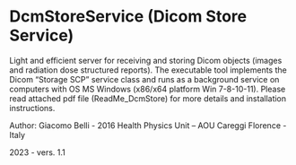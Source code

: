 # DcmStoreService  (Dicom Store Service)

Light and efficient server for receiving and storing Dicom objects (images and radiation dose structured reports).
The executable tool implements the Dicom “Storage SCP” service class and runs as a background service on computers with OS MS Windows (x86/x64 platform Win 7-8-10-11).
Please read attached pdf file (ReadMe_DcmStore) for more details and installation instructions.

Author: Giacomo Belli - 2016
  Health Physics Unit – AOU Careggi
  Florence - Italy

2023 - vers. 1.1
